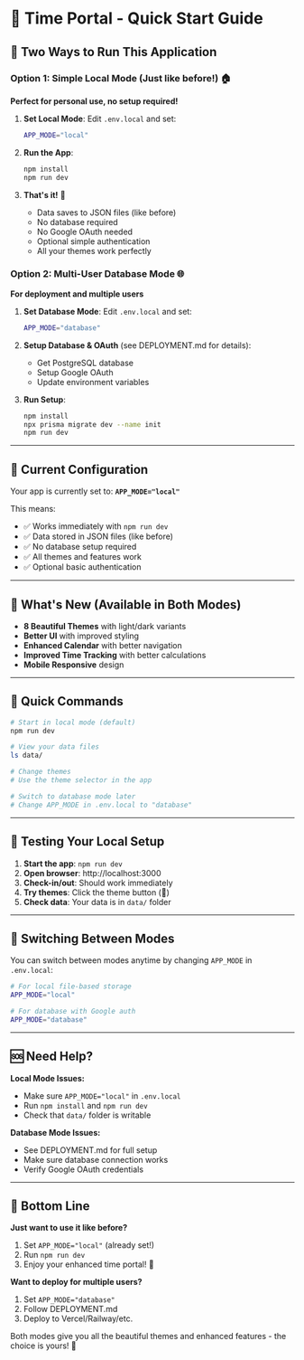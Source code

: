 # 🚀 Time Portal - Quick Start Guide

## 🎯 Two Ways to Run This Application

### **Option 1: Simple Local Mode (Just like before!) 🏠**

**Perfect for personal use, no setup required!**

1. **Set Local Mode**:
   Edit `.env.local` and set:
   ```bash
   APP_MODE="local"
   ```

2. **Run the App**:
   ```bash
   npm install
   npm run dev
   ```

3. **That's it!** 🎉
   - Data saves to JSON files (like before)
   - No database required
   - No Google OAuth needed
   - Optional simple authentication
   - All your themes work perfectly

### **Option 2: Multi-User Database Mode 🌐**

**For deployment and multiple users**

1. **Set Database Mode**:
   Edit `.env.local` and set:
   ```bash
   APP_MODE="database"
   ```

2. **Setup Database & OAuth** (see DEPLOYMENT.md for details):
   - Get PostgreSQL database
   - Setup Google OAuth
   - Update environment variables

3. **Run Setup**:
   ```bash
   npm install
   npx prisma migrate dev --name init
   npm run dev
   ```

---

## 🔧 Current Configuration

Your app is currently set to: **`APP_MODE="local"`**

This means:
- ✅ Works immediately with `npm run dev`
- ✅ Data stored in JSON files (like before)
- ✅ No database setup required
- ✅ All themes and features work
- ✅ Optional basic authentication

---

## 🎨 What's New (Available in Both Modes)

- **8 Beautiful Themes** with light/dark variants
- **Better UI** with improved styling
- **Enhanced Calendar** with better navigation
- **Improved Time Tracking** with better calculations
- **Mobile Responsive** design

---

## 🚀 Quick Commands

```bash
# Start in local mode (default)
npm run dev

# View your data files
ls data/

# Change themes
# Use the theme selector in the app

# Switch to database mode later
# Change APP_MODE in .env.local to "database"
```

---

## 📱 Testing Your Local Setup

1. **Start the app**: `npm run dev`
2. **Open browser**: http://localhost:3000
3. **Check-in/out**: Should work immediately
4. **Try themes**: Click the theme button (🎨)
5. **Check data**: Your data is in `data/` folder

---

## 🔄 Switching Between Modes

You can switch between modes anytime by changing `APP_MODE` in `.env.local`:

```bash
# For local file-based storage
APP_MODE="local"

# For database with Google auth
APP_MODE="database"
```

---

## 🆘 Need Help?

**Local Mode Issues:**
- Make sure `APP_MODE="local"` in `.env.local`
- Run `npm install` and `npm run dev`
- Check that `data/` folder is writable

**Database Mode Issues:**
- See DEPLOYMENT.md for full setup
- Make sure database connection works
- Verify Google OAuth credentials

---

## 🎯 Bottom Line

**Just want to use it like before?**
1. Set `APP_MODE="local"` (already set!)
2. Run `npm run dev`
3. Enjoy your enhanced time portal! 🎉

**Want to deploy for multiple users?**
1. Set `APP_MODE="database"`
2. Follow DEPLOYMENT.md
3. Deploy to Vercel/Railway/etc.

Both modes give you all the beautiful themes and enhanced features - the choice is yours! 🌈
